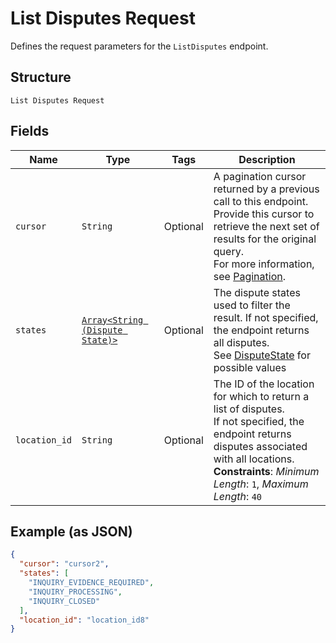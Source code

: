 
# List Disputes Request

Defines the request parameters for the `ListDisputes` endpoint.

## Structure

`List Disputes Request`

## Fields

| Name | Type | Tags | Description |
|  --- | --- | --- | --- |
| `cursor` | `String` | Optional | A pagination cursor returned by a previous call to this endpoint.<br>Provide this cursor to retrieve the next set of results for the original query.<br>For more information, see [Pagination](https://developer.squareup.com/docs/build-basics/common-api-patterns/pagination). |
| `states` | [`Array<String (Dispute State)>`](../../doc/models/dispute-state.md) | Optional | The dispute states used to filter the result. If not specified, the endpoint returns all disputes.<br>See [DisputeState](#type-disputestate) for possible values |
| `location_id` | `String` | Optional | The ID of the location for which to return a list of disputes.<br>If not specified, the endpoint returns disputes associated with all locations.<br>**Constraints**: *Minimum Length*: `1`, *Maximum Length*: `40` |

## Example (as JSON)

```json
{
  "cursor": "cursor2",
  "states": [
    "INQUIRY_EVIDENCE_REQUIRED",
    "INQUIRY_PROCESSING",
    "INQUIRY_CLOSED"
  ],
  "location_id": "location_id8"
}
```

